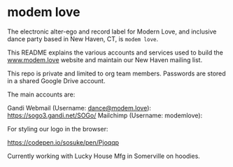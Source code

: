 # modem love

The electronic alter-ego and record label for Modern Love, and inclusive dance party based in New Haven, CT, is `modem love`.

This README explains the various accounts and services used to build the www.modem.love website and maintain our New Haven mailing list.

This repo is private and limited to org team members. Passwords are stored in a shared Google Drive account.

The main accounts are:

Gandi Webmail (Username: dance@modem.love): https://sogo3.gandi.net/SOGo/
Mailchimp (Username: modemlove): 

For styling our logo in the browser:

https://codepen.io/sosuke/pen/Pjoqqp

Currently working with Lucky House Mfg in Somerville on hoodies.

